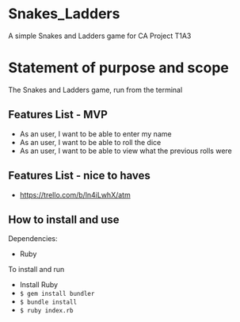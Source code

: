 # Snakes_Ladders

A simple Snakes and Ladders game for CA Project T1A3

# Statement of purpose and scope

The Snakes and Ladders game, run from the terminal

## Features List - MVP

<!--- 
This is where you put in the user stores 
--->

- As an user, I want to be able to enter my name
- As an user, I want to be able to roll the dice
- As an user, I want to be able to view what the previous rolls were

## Features List - nice to haves

<!--- - As a user, I would like to log in before using the ATM so that no-one else can steal my money
- As a user, I want to be able to trasnfer money between accounts
- As a user, I'd like to see colourful text so my banking experience doesn't put me to sleep

## User experience details

- The app gives clear instructions to the user
- The app hangles errors gracefully, and gives helpful error messages to the user

## Control Flow diagram

- TODO: insert the finished control flow diagram

# Implementation plan

<!--- This is referring to Trello and/or Jira --->

- https://trello.com/b/ln4iLwhX/atm

## How to install and use

Dependencies:
- Ruby

To install and run
- Install Ruby
- `$ gem install bundler`
- `$ bundle install`
- `$ ruby index.rb`
